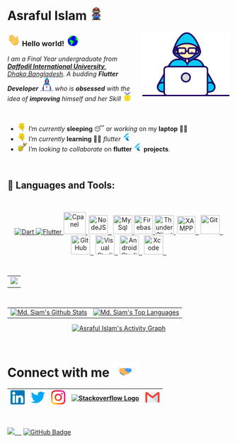 # Asraful Islam  <img src="Assets/Mario_Hello_Big.gif" width="30px" height = "30px">



<img align="right" alt="PC GIF" src="Assets/Developer.gif" width="200" />

### <img src="Assets/Hi.gif" width="29px" height = "29px" > **Hello world!** &nbsp;<img src="Assets/Earth.gif" width="24px" height = "24px" >

<p>
  <em>
    I am a Final Year undergraduate from <a href="https://daffodilvarsity.edu.bd//"> <b>Daffodil International University</b>, Dhaka,Bangladesh</a>.  
    A budding <b>Flutter Developer</b> <img src="Assets/Developer.gif" width="30px" height = "30px" >  who is <b>obsessed</b>
    with the idea of <b>improving</b> himself and her Skill <img src="Assets/Medal.gif" width="20px" height = "20px" >
  </em>  
</p>

<br>

- <img alt="GIF" src="Assets/wave.gif" width="20vw" height = "20vw" /> I’m *currently* **sleeping** 😴 or *working* on my **laptop** 👨‍💻
- <img alt="GIF" src="Assets/wave.gif" width="20vw" height = "20vw" /> I’m *currently* **learning** 👨‍💻   *flutter* <img alt="flutter icon" src="Assets/flutter.png" width="20vw" height = "20vw"  />
- <img alt="GIF" src="Assets/headbang.gif" width="20vw" height = "20vw" /> I’m *looking to collaborate* on **flutter <img alt="flutter icon" src="Assets/flutter.png" width="20vw" height = "20vw" /> projects**.

<br>

## 🚀 Languages and Tools:

<br>

<p align="center"> 
    <a href="https://dart.dev/" target="_blank"> <img src="https://img.icons8.com/color/48/000000/dart.png" title="Dart"/> </a>
    <a href="https://flutter.dev/" target="_blank"> <img src="https://img.icons8.com/color/48/000000/flutter.png" title="Flutter"/> </a> 
    <a href="https://cpanel.net/" target="_blank"> <img src="https://skytoaster.com/assets/images/cpanel/cplogo.svg" title="Cpanel" width="50" height="50"/>&nbsp;</a>
    <a href="https://nodejs.org/" target="_blank"> <img src="https://www.vectorlogo.zone/logos/nodejs/nodejs-icon.svg" title="NodeJS" width="43" height="43"/>&nbsp;&nbsp;</a>
    <a href="https://www.mysql.com/" target="_blank"> <img src="https://www.vectorlogo.zone/logos/mysql/mysql-icon.svg" title="MySql" width="43" height="43"/> </a>
    <a href="https://firebase.google.com/" target="_blank"> <img src="https://www.vectorlogo.zone/logos/firebase/firebase-icon.svg" title="Firebase" width="43" height="43"/> </a>
    <a href="https://www.thunderclient.com/" target="_blank"> <img src="https://rangav.gallerycdn.vsassets.io/extensions/rangav/vscode-thunder-client/1.18.6/1660551595847/Microsoft.VisualStudio.Services.Icons.Default" title="Thunder Client" width="43" height="43"/>&nbsp;</a>
    <a href="https://www.apachefriends.org/index.html" target="_blank"> <img src="https://upload.wikimedia.org/wikipedia/en/thumb/7/78/XAMPP_logo.svg/220px-XAMPP_logo.svg.png" title="XAMPP" width="41" height="41"/>&nbsp;&nbsp;</a>
    <a href="https://git-scm.com/" target="_blank"> <img src="https://www.vectorlogo.zone/logos/git-scm/git-scm-icon.svg" title="Git" width="43" height="43"/>&nbsp;&nbsp;</a>
    <a href="https://github.com/" target="_blank"> <img src="https://www.vectorlogo.zone/logos/github/github-icon.svg" title="GitHub" width="43" height="43"/>&nbsp;&nbsp;</a>
    <a href="https://code.visualstudio.com/" target="_blank"> <img src="https://code.visualstudio.com/assets/images/code-stable.png" title="Visual Studio" width="43" height="43"/>&nbsp;&nbsp;</a> 
    <a href="https://developer.android.com/" target="_blank"> <img src="https://img.icons8.com/color/48/000000/android-studio--v2.png" title="Android Studio" width="43" height="43"/>&nbsp;&nbsp;</a> 
    <a href="https://developer.apple.com/xcode/" target="_blank"> <img src="https://upload.wikimedia.org/wikipedia/en/0/0c/Xcode_icon.png" title="Xcode" width="43" height="43"/>&nbsp;&nbsp;</a> 
     
</p>
<br>
<p align="center">
    <table align="center">
        <tr>
            <td>
                <a href="https://git.io/streak-stats">
        <img src="https://github-readme-streak-stats.herokuapp.com?user=emon526&theme=black-ice&hide_border=true&date_format=M%20j%5B%2C%20Y%5D&background=0D1117"/></a>
            </td>
        </tr>
   </table>
</p>
<br>
<table align="center">
    <tr>
        <td>
            <a  href="https://github.com/anuraghazra/github-readme-stats"><img alt="Md. Siam's Github Stats" src="https://github-readme-stats.vercel.app/api?username=emon526&show_icons=true&count_private=true&theme=react&hide_border=true&bg_color=0D1117" />
            </a>
        </td>
        <td>
            <a href="https://github.com/anuraghazra/github-readme-stats"><img alt="Md. Siam's Top Languages" src="https://github-readme-stats.vercel.app/api/top-langs/?username=emon526&langs_count=8.0&count_private=true&layout=compact&theme=react&hide_border=true&bg_color=0D1117" />
            </a>
        </td>
    </tr>
</table>

<!-- Contribution Graph -->
<p align="center">
<a href="https://github.com/md-siam/github-readme-activity-graph"><img alt="Asraful Islam's Activity Graph" src="https://activity-graph.herokuapp.com/graph?username=emon526&bg_color=0D1117&color=5BCDEC&line=5BCDEC&point=FFFFFF&hide_border=true" /></a>
<br/>
</p>


<!-- Github Stats -->

<!-- <table>
    <tr>
        <td>
         <a href="https://github.com/Emon526">
  <img align="center" src="https://github-readme-stats.vercel.app/api/top-langs/?username=Emon526&theme=dark&hide_langs_below=1" />
</a>
        </td>
        <td>
          <a href="https://github.com/Emon526">
 <img align="center" src="https://github-readme-stats.vercel.app/api?username=Emon526&show_icons=true&theme=dark&line_height=27" alt="Asraful Islam's github stats"/>
        </td>
    </tr>
</table> -->

<br>

# Connect with me<img src="Assets/Handshake.gif" height="32px">



| [<img src="Assets/Linkedin.svg" alt="Linkedin Logo" width="32">](https://www.linkedin.com/in/asraful-islam-emon/) | [<img src="Assets/Twitter.svg" alt="Twitter Logo" width="32">](https://twitter.com/emon526) | [<img src="Assets/Instagram.svg" alt="instagram logo" width="32">](https://www.instagram.com/asraful_islam_emon/)| [<img src="https://cdn.svgporn.com/logos/stackoverflow-icon.svg" alt="Stackoverflow Logo" width="28">](https://stackoverflow.com/users/14610345/asraful-islam) |  [<img src="Assets/Gmail.svg" alt="Gmail logo" height="32">](mailto:emonats526@gmail.com)
|:---:|:---:|:---:|:---:|:---:|

<br>

<a href="https://visitor-badge.laobi.icu/badge?page_id=Emon526"><img src="https://visitor-badge.laobi.icu/badge?page_id=Emon526">&nbsp;&nbsp;&nbsp;&nbsp;</a>
<a href="https://github.com/md-siam?tab=followers"><img src="https://img.shields.io/github/followers/emon526?label=Followers&style=social" alt="GitHub Badge"></a>
</p>



<!-- ![visitors](https://visitor-badge.laobi.icu/badge?page_id=Emon526) -->


<!-- profile visit -->
<!-- <a href="https://github.com/Meghna-DAS/github-profile-views-counter"><img src="https://komarev.com/ghpvc/?username=Emon526">&nbsp;&nbsp;&nbsp;&nbsp;</a> -->




